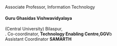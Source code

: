 Associate Professor, Information Technology</br>
<h4>Guru Ghasidas Vishwavidyalaya</h4> (Central University) Bilaspur,<br>.
Co-coordinator,<b> Technology Enabling Centre,GGV</b>b<br>
Assistant Coordinator <b>SAMARTH</b>

